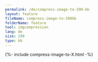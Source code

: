 ```yaml
---
permalink: /de/compress-image-to-299-kb
layout: feature
fileName: compress-image-to-299kb
folderName: feature
tool: imgcompression
lang: de
size: 299
type: kb
---
```


{%- include compress-image-to-X.html -%}
